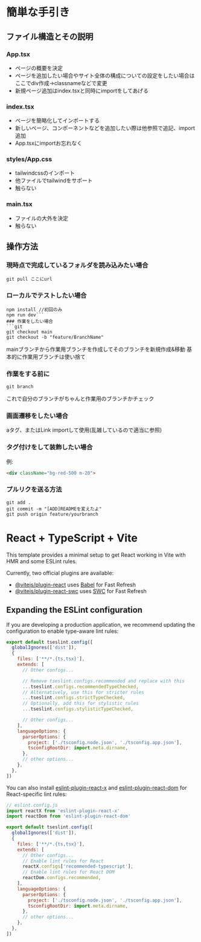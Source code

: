 # 簡単な手引き
## ファイル構造とその説明
### App.tsx
- ページの概要を決定
- ページを追加したい場合やサイト全体の構成についての設定をしたい場合はここでdiv作成->classnameなどで変更
- 新規ページ追加はindex.tsxと同時にimportをしてあげる
### index.tsx
- ページを簡略化してインポートする
- 新しいページ、コンポーネントなどを追加したい際は他参照で追記、import追加
- App.tsxにimportお忘れなく
### styles/App.css
- tailwindcssのインポート
- 他ファイルでtailwindをサポート
- 触らない
### main.tsx
- ファイルの大外を決定
- 触らない
## 操作方法
### 現時点で完成しているフォルダを読み込みたい場合
```git pull ここにurl```
### ローカルでテストしたい場合
```git
npm install //初回のみ
npm run dev```
### 作業をしたい場合
```git
git checkout main
git checkout -b "feature/BranchName"
```
mainブランチから作業用ブランチを作成してそのブランチを新規作成&移動
基本的に作業用ブランチは使い捨て
### 作業をする前に
```git
git branch
```
これで自分のブランチがちゃんと作業用のブランチかチェック
### 画面遷移をしたい場合
aタグ、またはLink importして使用(乱雑しているので適当に参照)
### タグ付けをして装飾したい場合
例: 
```html
<div className="bg-red-500 m-20">
```
### プルリクを送る方法
```git
git add .
git commit -m "[ADD]READMEを変えたよ"
git push origin feature/yourbranch
```




























# React + TypeScript + Vite

This template provides a minimal setup to get React working in Vite with HMR and some ESLint rules.

Currently, two official plugins are available:

- [@vitejs/plugin-react](https://github.com/vitejs/vite-plugin-react/blob/main/packages/plugin-react) uses [Babel](https://babeljs.io/) for Fast Refresh
- [@vitejs/plugin-react-swc](https://github.com/vitejs/vite-plugin-react/blob/main/packages/plugin-react-swc) uses [SWC](https://swc.rs/) for Fast Refresh

## Expanding the ESLint configuration

If you are developing a production application, we recommend updating the configuration to enable type-aware lint rules:

```js
export default tseslint.config([
  globalIgnores(['dist']),
  {
    files: ['**/*.{ts,tsx}'],
    extends: [
      // Other configs...

      // Remove tseslint.configs.recommended and replace with this
      ...tseslint.configs.recommendedTypeChecked,
      // Alternatively, use this for stricter rules
      ...tseslint.configs.strictTypeChecked,
      // Optionally, add this for stylistic rules
      ...tseslint.configs.stylisticTypeChecked,

      // Other configs...
    ],
    languageOptions: {
      parserOptions: {
        project: ['./tsconfig.node.json', './tsconfig.app.json'],
        tsconfigRootDir: import.meta.dirname,
      },
      // other options...
    },
  },
])
```

You can also install [eslint-plugin-react-x](https://github.com/Rel1cx/eslint-react/tree/main/packages/plugins/eslint-plugin-react-x) and [eslint-plugin-react-dom](https://github.com/Rel1cx/eslint-react/tree/main/packages/plugins/eslint-plugin-react-dom) for React-specific lint rules:

```js
// eslint.config.js
import reactX from 'eslint-plugin-react-x'
import reactDom from 'eslint-plugin-react-dom'

export default tseslint.config([
  globalIgnores(['dist']),
  {
    files: ['**/*.{ts,tsx}'],
    extends: [
      // Other configs...
      // Enable lint rules for React
      reactX.configs['recommended-typescript'],
      // Enable lint rules for React DOM
      reactDom.configs.recommended,
    ],
    languageOptions: {
      parserOptions: {
        project: ['./tsconfig.node.json', './tsconfig.app.json'],
        tsconfigRootDir: import.meta.dirname,
      },
      // other options...
    },
  },
])
```
